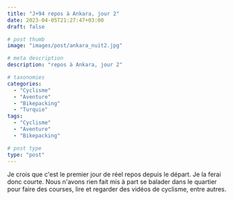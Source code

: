 ```yaml
---
title: "J+94 repos à Ankara, jour 2"
date: 2023-04-05T21:27:47+03:00
draft: false

# post thumb
image: "images/post/ankara_nuit2.jpg"

# meta description
description: "repos à Ankara, jour 2"

# taxonomies
categories:
  - "Cyclisme" 
  - "Aventure" 
  - "Bikepacking"
  - "Turquie" 
tags:
  - "Cyclisme" 
  - "Aventure" 
  - "Bikepacking" 

# post type
type: "post"
---
```


Je crois que c'est le premier jour de réel repos depuis le départ. Je la ferai donc courte. Nous n'avons rien fait mis à part se balader dans le quartier pour faire des courses, lire et regarder des vidéos de cyclisme, entre autres. 
